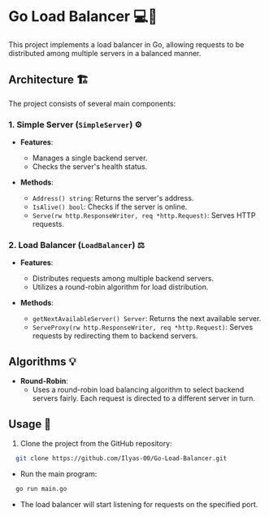 # Go Load Balancer :computer::arrows_counterclockwise:

This project implements a load balancer in Go, allowing requests to be distributed among multiple servers in a balanced manner.

## Architecture :building_construction:

The project consists of several main components:

### 1. Simple Server (`SimpleServer`) :gear:

- **Features**:
  - Manages a single backend server. 
  - Checks the server's health status.

- **Methods**:
  - `Address() string`: Returns the server's address.
  - `IsAlive() bool`: Checks if the server is online.
  - `Serve(rw http.ResponseWriter, req *http.Request)`: Serves HTTP requests.

### 2. Load Balancer (`LoadBalancer`) :balance_scale:

- **Features**:
  - Distributes requests among multiple backend servers.
  - Utilizes a round-robin algorithm for load distribution.

- **Methods**:
  - `getNextAvailableServer() Server`: Returns the next available server.
  - `ServeProxy(rw http.ResponseWriter, req *http.Request)`: Serves requests by redirecting them to backend servers.

## Algorithms :bulb:

- **Round-Robin**:
  - Uses a round-robin load balancing algorithm to select backend servers fairly. Each request is directed to a different server in turn.

## Usage :rocket:

1. Clone the project from the GitHub repository:
 ```bash
   git clone https://github.com/Ilyas-00/Go-Load-Balancer.git
 ```
  -  Run the main program:
  ```bash
    go run main.go
  ```
  -  The load balancer will start listening for requests on the specified port.
